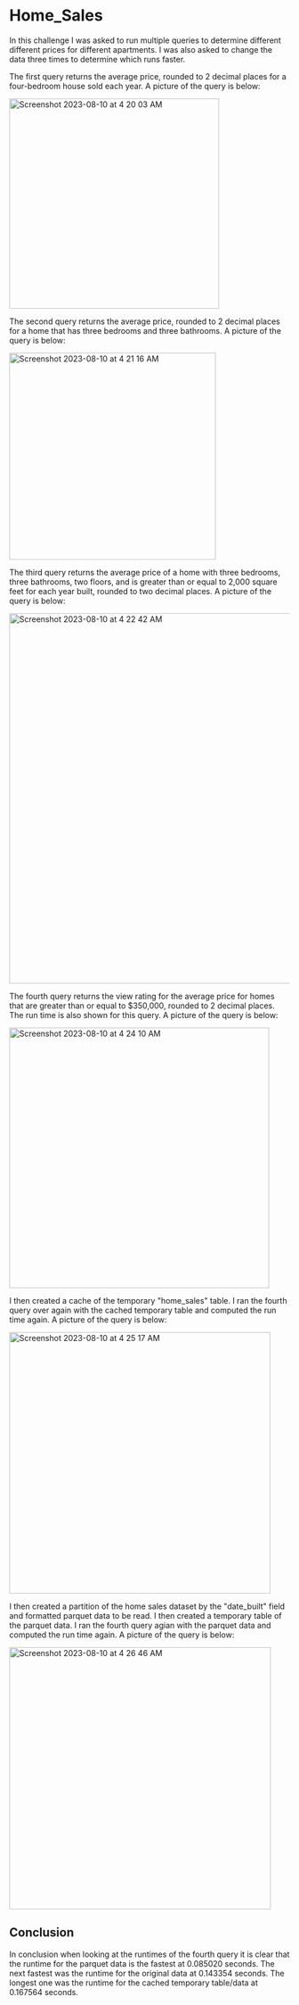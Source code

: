# Home_Sales

In this challenge I was asked to run multiple queries to determine different different prices for different apartments. I was also asked to change the data three times to determine which runs faster. 

The first query returns the average price, rounded to 2 decimal places for a four-bedroom house sold each year. A picture of the query is below: 

  <img width="377" alt="Screenshot 2023-08-10 at 4 20 03 AM" src="https://github.com/jgillas/Home_Sales/assets/125215083/fcd712ae-d312-4bd5-ae3a-8a15cfa0bf93">

The second query returns the average price, rounded to 2 decimal places for a home that has three bedrooms and three bathrooms. A picture of the query is below: 

  <img width="371" alt="Screenshot 2023-08-10 at 4 21 16 AM" src="https://github.com/jgillas/Home_Sales/assets/125215083/d8a22898-35a9-4882-9f50-18b6734dc915">

The third query returns the average price of a home with three bedrooms, three bathrooms, two floors, and is greater than or equal to 2,000 square feet for each year built, rounded to two decimal places. A picture of the query is below:

  <img width="664" alt="Screenshot 2023-08-10 at 4 22 42 AM" src="https://github.com/jgillas/Home_Sales/assets/125215083/25c9a67d-d9af-4a08-b036-221e326a8dfd">

The fourth query returns the view rating for the average price for homes that are greater than or equal to $350,000, rounded to 2 decimal places. The run time is also shown for this query. A picture of the query is below:

  <img width="467" alt="Screenshot 2023-08-10 at 4 24 10 AM" src="https://github.com/jgillas/Home_Sales/assets/125215083/0f719d3b-6451-4012-9936-bb4337cb7e3a">

I then created a cache of the temporary "home_sales" table. I ran the fourth query over again with the cached temporary table and computed the run time again. A picture of the query is below: 

  <img width="469" alt="Screenshot 2023-08-10 at 4 25 17 AM" src="https://github.com/jgillas/Home_Sales/assets/125215083/3431b6c9-3ed6-4a3c-a676-ede76825dcde">

I then created a partition of the home sales dataset by the "date_built" field and formatted parquet data to be read. I then created a temporary table of the parquet data. I ran the fourth query agian with the parquet data and computed the run time again. A picture of the query is below: 

  <img width="470" alt="Screenshot 2023-08-10 at 4 26 46 AM" src="https://github.com/jgillas/Home_Sales/assets/125215083/6e148311-26bb-49f9-bbdb-552c071c6e6d">

## Conclusion

In conclusion when looking at the runtimes of the fourth query it is clear that the runtime for the parquet data is the fastest at 0.085020 seconds. The next fastest was the runtime for the original data at 0.143354 seconds. The longest one was the runtime for the cached temporary table/data at 0.167564 seconds. 

